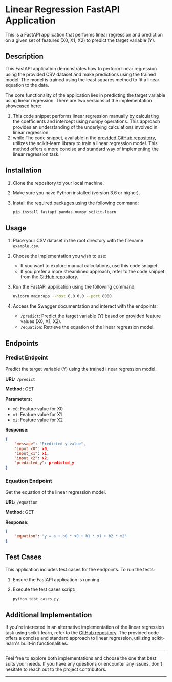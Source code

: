 # Linear Regression FastAPI Application

This is a FastAPI application that performs linear regression and prediction on a given set of features (X0, X1, X2) to predict the target variable (Y).

## Description

This FastAPI application demonstrates how to perform linear regression using the provided CSV dataset and make predictions using the trained model. The model is trained using the least squares method to fit a linear equation to the data.

The core functionality of the application lies in predicting the target variable using linear regression. There are two versions of the implementation showcased here:

1. This code snippet performs linear regression manually by calculating the coefficients and intercept using numpy operations. This approach provides an understanding of the underlying calculations involved in linear regression.
2. while The code snippet, available in the [provided GitHub repository](https://github.com/AbdelrhmanSror/Linear-Regression-Prediction), utilizes the scikit-learn library to train a linear regression model. This method offers a more concise and standard way of implementing the linear regression task.

## Installation

1. Clone the repository to your local machine.
2. Make sure you have Python installed (version 3.6 or higher).
3. Install the required packages using the following command:

   ```bash
   pip install fastapi pandas numpy scikit-learn
   ```

## Usage

1. Place your CSV dataset in the root directory with the filename `example.csv`.
2. Choose the implementation you wish to use:
   - If you want to explore manual calculations, use this code snippet.
   - If you prefer a more streamlined approach, refer to the code snippet from the [GitHub repository](https://github.com/AbdelrhmanSror/Linear-Regression-Prediction).
3. Run the FastAPI application using the following command:

   ```bash
   uvicorn main:app --host 0.0.0.0 --port 8000
   ```

4. Access the Swagger documentation and interact with the endpoints:
   - `/predict`: Predict the target variable (Y) based on provided feature values (X0, X1, X2).
   - `/equation`: Retrieve the equation of the linear regression model.

## Endpoints

### Predict Endpoint

Predict the target variable (Y) using the trained linear regression model.

**URL:** `/predict`

**Method:** GET

**Parameters:**
- `x0`: Feature value for X0
- `x1`: Feature value for X1
- `x2`: Feature value for X2

**Response:**
```json
{
    "message": "Predicted y value",
    "input_x0": x0,
    "input_x1": x1,
    "input_x2": x2,
    "predicted_y": predicted_y
}
```

### Equation Endpoint

Get the equation of the linear regression model.

**URL:** `/equation`

**Method:** GET

**Response:**
```json
{
    "equation": "y = a + b0 * x0 + b1 * x1 + b2 * x2"
}
```

## Test Cases

This application includes test cases for the endpoints. To run the tests:

1. Ensure the FastAPI application is running.
2. Execute the test cases script:

   ```bash
   python test_cases.py
   ```

## Additional Implementation

If you're interested in an alternative implementation of the linear regression task using scikit-learn, refer to the [GitHub repository](https://github.com/AbdelrhmanSror/Linear-Regression-Prediction). The provided code offers a concise and standard approach to linear regression, utilizing scikit-learn's built-in functionalities.

---

Feel free to explore both implementations and choose the one that best suits your needs. If you have any questions or encounter any issues, don't hesitate to reach out to the project contributors.

---

